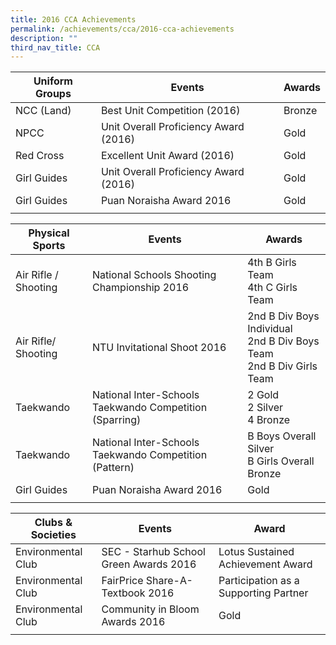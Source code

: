 ```yaml
---
title: 2016 CCA Achievements
permalink: /achievements/cca/2016-cca-achievements
description: ""
third_nav_title: CCA
---
```

| Uniform Groups | Events | Awards |
|---|---|---|
| NCC (Land) | Best Unit Competition (2016) | Bronze |
| NPCC | Unit Overall Proficiency Award (2016) | Gold |
| Red Cross | Excellent Unit Award (2016) | Gold |
| Girl Guides | Unit Overall Proficiency Award (2016) | Gold |
| Girl Guides | Puan Noraisha Award 2016 | Gold |
| | | |

| Physical Sports | Events | Awards |
|---|---|---|
| Air Rifle / Shooting | National Schools Shooting Championship 2016 | 4th B Girls Team<br>4th C Girls Team |
| Air Rifle/ Shooting | NTU Invitational Shoot 2016 | 2nd B Div Boys Individual<br>2nd B Div Boys Team<br>2nd B Div Girls Team |
| Taekwando | National Inter-Schools Taekwando Competition (Sparring) | 2 Gold<br>2 Silver<br>4 Bronze |
| Taekwando | National Inter-Schools Taekwando Competition (Pattern) | B Boys Overall Silver<br>B Girls Overall Bronze |
| Girl Guides | Puan Noraisha Award 2016 | Gold |
| | | |


| Clubs & Societies | Events | Award |
|---|---|---|
| Environmental Club | SEC - Starhub School Green Awards 2016 | Lotus Sustained Achievement Award |
| Environmental Club | FairPrice Share-A-Textbook 2016 | Participation as a Supporting Partner |
| Environmental Club | Community in Bloom Awards 2016 | Gold |
| | | |